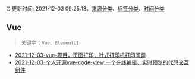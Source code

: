 :alarm_clock: 更新时间: 2021-12-03 09:25:18。[来源分类](../README.md)、[标签分类](../TAGS.md)、[时间分类](../TIMELINE.md)

## Vue


> 关键字：`Vue`、`ElementUI`



- [2021-12-03-vue-项目，页面打印，针式打印机打印问题](https://www.v2ex.com/t/819836) 
- [2021-12-03-个人开源vue-code-view:一个在线编辑、实时预览的代码交互组件](https://www.v2ex.com/t/819833) 